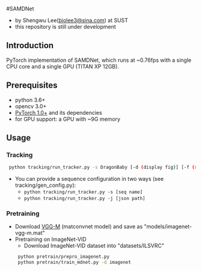 #SAMDNet

- by Shengwu Lee(biolee3@sina.com) at SUST
- this repository is still under development

## Introduction
PyTorch implementation of SAMDNet, which runs at ~0.76fps with a single CPU core and a single GPU (TITAN XP 12GB).

## Prerequisites
- python 3.6+
- opencv 3.0+
- [PyTorch 1.0+](http://pytorch.org/) and its dependencies 
- for GPU support: a GPU with ~9G memory

## Usage

### Tracking
```bash
 python tracking/run_tracker.py -s DragonBaby [-d (display fig)] [-f (save fig)]
```
 - You can provide a sequence configuration in two ways (see tracking/gen_config.py):
   - ```python tracking/run_tracker.py -s [seq name]```
   - ```python tracking/run_tracker.py -j [json path]```
 
### Pretraining
 - Download [VGG-M](http://www.vlfeat.org/matconvnet/models/imagenet-vgg-m.mat) (matconvnet model) and save as "models/imagenet-vgg-m.mat"
 - Pretraining on ImageNet-VID
   - Download ImageNet-VID dataset into "datasets/ILSVRC"
    ``` bash
     python pretrain/prepro_imagenet.py
     python pretrain/train_mdnet.py -d imagenet
    ```
